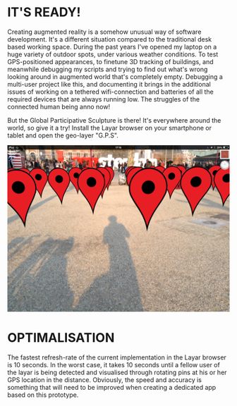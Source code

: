 # IT'S READY!

Creating augmented reality is a somehow unusual way of software development. It's a different situation compared to the traditional desk based working space. During the past years I've opened my laptop on a huge variety of outdoor spots, under various weather conditions. To test GPS-positioned appearances, to finetune 3D tracking of buildings, and meanwhile debugging my scripts and trying to find out what's wrong looking around in augmented world that's completely empty. Debugging a multi-user project like this, and documenting it brings in the additional issues of working on a tethered wifi-connection and batteries of all the required devices that are always running low. The struggles of the connected human being anno now!

But the Global Participative Sculpture is there! It's everywhere around the world, so give it a try! Install the Layar browser on your smartphone or tablet and open the geo-layer "G.P.S". 

![screenshot Image](../project_images/amsterdam.png?raw=true "screenshot Image")

# OPTIMALISATION

The fastest refresh-rate of the current implementation in the Layar browser is 10 seconds. In the worst case, it takes 10 seconds until a fellow user of the layar is being detected and visualised through rotating pins at his or her GPS location in the distance. Obviously, the speed and accuracy is something that will need to be improved when creating a dedicated app based on this prototype.

